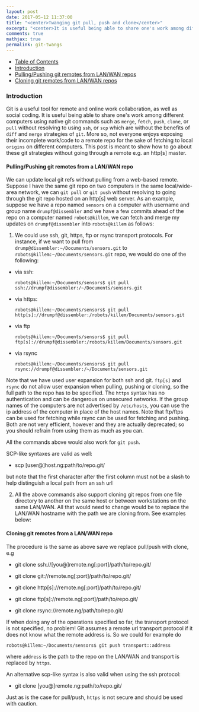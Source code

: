 ```yaml
---
layout: post
date: 2017-05-12 11:37:00
title: "<center>Twanging git pull, push and clone</center>"
excerpt: "<center>It is useful being able to share one's work among different computers using native git commands such as merge, fetch, push, clone, or pull without resolving to using ssh, scp which are without the benefits of diff and merge strategies of git.</center>"
comments: true
mathjax: true
permalink: git-twangs
---
```


- [Table of Contents](#table-o-conts)
- [Introduction](#intro)
- [Pulling/Pushing git remotes from LAN/WAN repos](#pullpush)
- [Cloning git remotes from LAN/WAN repos](#clone)

<a name="intro"></a>
### Introduction

  Git is a useful tool for remote and online work collaboration, as well as social coding. It is useful being able to share one's work among different computers using native git commands such as `merge`, `fetch`, `push`, `clone`, or `pull` without resolving to using `ssh`, or `scp` which are without the benefits of `diff` and `merge` strategies of `git`. More so, not everyone enjoys exposing their incomplete work/code to a remote repo for the sake of fetching to local `origins` on different computers. This post is meant to show how to go about these git strategies without going through a remote e.g. an http[s] master.

<a name="pullpush"></a>
#### Pulling/Pushing git remotes from a LAN/WAN repo

We can update local git refs without pulling from a web-based remote. Suppose I have the same git repo on two computers in the same local/wide-area network, we can `git pull` or `git push` without resolving to going through the git repo hosted on an http[s] web server. As an example, suppose we have a repo named `sensors` on a computer with username and group name `drumpf@dissembler` and we have a few commits ahead of the repo on a computer named `robots@killem`, we can fetch and merge my updates on `drumpf@dissembler` into `robots@killem` as follows:

1. We could use ssh, git, https, ftp or rsync transport protocols. For instance, if we want to pull from `drump@dissembler:~/Documents/sensors.git` to `robots@killem:~/Documents/sensors.git` repo, we would do one of the following:

  - via ssh:

    <pre class="terminal"><code>robots@killem:~/Documents/sensors$ git pull ssh://drumpf@dissembler:/~/Documents/sensors.git</code></pre>

  - via https:

      <pre class="terminal"><code>robots@killem:~/Documents/sensors$ git pull http[s]://drumpf@dissembler:/robots/killem/Documents/sensors.git</code></pre>

  - via ftp

      <pre class="terminal"><code>robots@killem:~/Documents/sensors$ git pull ftp[s]://drumpf@dissembler:/robots/killem/Documents/sensors.git</code></pre>

  - via rsync

      <pre class="terminal"><code>robots@killem:~/Documents/sensors$ git pull rsync://drumpf@dissembler:/~/Documents/sensors.git</code></pre>

Note that we have used user expansion for both ssh and git. `ftp[s]` and `rsync` do not allow user expansion when pulling, pushing or cloning, so the full path to the repo has to be specified.
The `https` syntax has no authentication and can be dangerous on unsecured networks. If the group names of the computers are not advertised by `/etc/hosts`, you can use the ip address of the computer in place of the host names. Note that ftp/ftps can be used for fetching while rsync can be used for fetching and pushing. Both are not very efficient, however and they are actually deprecated; so you should refrain from using them as much as you can.

All the commands above would also work for `git push`.

SCP-like syntaxes are valid as well:

  - scp [user@]host.ng:path/to/repo.git/

but note that the first character after the first column must not be a slash to help distinguish a local path from an ssh url

2. All the above commands also support cloning git repos from one file directory to another on the same host or between workstations on the same LAN/WAN. All that would need to change would be to replace the LAN/WAN hostname with the path we are cloning from. See examples below:

<a name="clone"></a>
#### Cloning git remotes from a LAN/WAN repo

The procedure is the same as above save we replace pull/push with clone, e.g

 -  git clone ssh://[you@]remote.ng[:port]/path/to/repo.git/

 -  git clone  git://remote.ng[:port]/path/to/repo.git/

 -  git clone  http[s]://remote.ng[:port]/path/to/repo.git/

 -  git clone  ftp[s]://remote.ng[:port]/path/to/repo.git/

 -  git clone rsync://remote.ng/path/to/repo.git/


 If when doing any of the operations specified so far, the transport protocol is not specified, no problem! Git assumes a remote url transport protocol if it does not know what the remote address is. So we could for example do

 <pre class="terminal"><code>robots@killem:~/Documents/sensors$ git push transport::address</code></pre>

 where `address` is the path to the repo on the LAN/WAN and transport is replaced by `https`.

 An alternative scp-like syntax is also valid when using the ssh protocol:

 -  git clone [you@]remote.ng:path/to/repo.git/

 Just as is the case for pull/push, `https` is not secure and should be used with caution.
